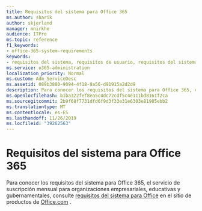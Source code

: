 ```yaml
---
title: Requisitos del sistema para Office 365
ms.author: sharik
author: skjerland
manager: mnirkhe
audience: ITPro
ms.topic: reference
f1_keywords:
- office-365-system-requirements
keywords:
- requisitos del sistema, requisitos de usuario, requisitos del sistema para Office 365
ms.service: o365-administration
localization_priority: Normal
ms.custom: Adm_ServiceDesc
ms.assetid: 089b3880-9094-4f18-8a56-d91915a2d2d9
description: Para conocer los requisitos del sistema para Office 365, el servicio de suscripción mensual para organizaciones empresariales, educativas y gubernamentales, consulte requisitos del sistema para Office en el sitio de productos de office.com.
ms.openlocfilehash: b1ba322fef8ea5c4dc72cdf5c4e111bd8161f2ca
ms.sourcegitcommit: 2b9f68f7731dfd6f9d3f33e31e6303e81985ebb2
ms.translationtype: MT
ms.contentlocale: es-ES
ms.lasthandoff: 11/26/2019
ms.locfileid: "39262563"
---
```

# <a name="office-365-system-requirements"></a>Requisitos del sistema para Office 365

Para conocer los requisitos del sistema para Office 365, el servicio de suscripción mensual para organizaciones empresariales, educativas y gubernamentales, consulte [requisitos del sistema para Office](https://go.microsoft.com/fwlink/?LinkID=626095&amp;clcid=0x409) en el sitio de productos de [Office.com](https://go.microsoft.com/fwlink/?LinkID=509817&amp;clcid=0x409) . 
  

